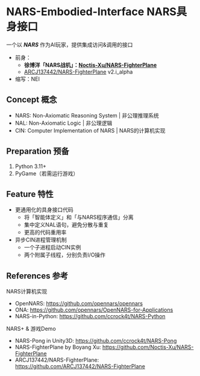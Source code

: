 # NARS-Embodied-Interface NARS具身接口

一个以 ***NARS*** 作为AI玩家，提供集成访问&调用的接口

- 前身：
  - **徐博洋「NARS战机」：[Noctis-Xu/NARS-FighterPlane](https://github.com/Noctis-Xu/NARS-FighterPlane)**
  - [ARCJ137442/NARS-FighterPlane](https://github.com/ARCJ137442/NARS-FighterPlane/tree/master/NARS-FighterPlane_v2.i_alpha) v2.i_alpha
- 缩写：NEI

## Concept 概念

- NARS: Non-Axiomatic Reasoning System | 非公理推理系统
- NAL: Non-Axiomatic Logic | 非公理逻辑
- CIN: Computer Implementation of NARS  | NARS的计算机实现

## Preparation 预备

1. Python 3.11+
2. PyGame（若需运行游戏）

## Feature 特性

- 更通用化的具身接口代码
  - 将「智能体定义」和「与NARS程序通信」分离
  - 集中定义NAL语句，避免分散与重复
  - 更高的代码重用率
- 异步CIN进程管理机制
  - 一个子进程启动CIN实例
  - 两个附属子线程，分别负责I/O操作

## References 参考

NARS计算机实现

- OpenNARS: <https://github.com/opennars/opennars>
- ONA: <https://github.com/opennars/OpenNARS-for-Applications>
- NARS-in-Python: <https://github.com/ccrock4t/NARS-Python>

NARS+ & 游戏Demo

- NARS-Pong in Unity3D: <https://github.com/ccrock4t/NARS-Pong>
- NARS-FighterPlane by Boyang Xu: <https://github.com/Noctis-Xu/NARS-FighterPlane>
- ARCJ137442/NARS-FighterPlane: <https://github.com/ARCJ137442/NARS-FighterPlane>

